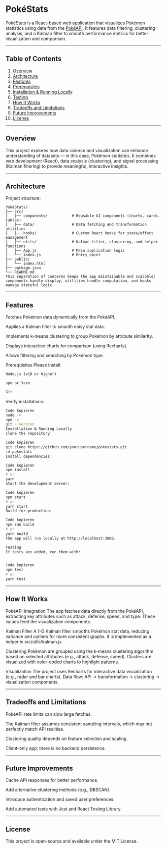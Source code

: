 # PokéStats

PokéStats is a React-based web application that visualizes Pokémon statistics using data from the [PokéAPI](https://pokeapi.co/). It features data filtering, clustering analysis, and a Kalman filter to smooth performance metrics for better visualization and comparison.

---

## Table of Contents

1. [Overview](#overview)
2. [Architecture](#architecture)
3. [Features](#features)
4. [Prerequisites](#prerequisites)
5. [Installation & Running Locally](#installation--running-locally)
6. [Testing](#testing)
7. [How It Works](#how-it-works)
8. [Tradeoffs and Limitations](#tradeoffs-and-limitations)
9. [Future Improvements](#future-improvements)
10. [License](#license)

---

## Overview

This project explores how data science and visualization can enhance understanding of datasets — in this case, Pokémon statistics. It combines web development (React), data analysis (clustering), and signal processing (Kalman filtering) to provide meaningful, interactive insights.

---

## Architecture

Project structure:

```text
PokéStats/
├── src/
│   ├── components/           # Reusable UI components (charts, cards, tables)
│   ├── data/                 # Data fetching and transformation utilities
│   ├── hooks/                # Custom React hooks for state/effect management
│   ├── utils/                # Kalman filter, clustering, and helper functions
│   ├── App.js                # Main application logic
│   └── index.js              # Entry point
├── public/
│   └── index.html
├── package.json
└── README.md
This separation of concerns keeps the app maintainable and scalable: components handle display, utilities handle computation, and hooks manage stateful logic.
```

---

## Features

Fetches Pokémon data dynamically from the PokéAPI.

Applies a Kalman filter to smooth noisy stat data.

Implements k-means clustering to group Pokémon by attribute similarity.

Displays interactive charts for comparison (using Recharts).

Allows filtering and searching by Pokémon type.

Prerequisites
Please install:

```bash
Node.js (v18 or higher)

npm or Yarn

Git
```
Verify installations:

```bash
Code kopieren
node -v
npm -v
git --version
Installation & Running Locally
Clone the repository:
```

```bash
Code kopieren
git clone https://github.com/yourusername/pokestats.git
cd pokestats
Install dependencies:
```

```bash
Code kopieren
npm install
# or
yarn
Start the development server:
```

```bash
Code kopieren
npm start
# or
yarn start
Build for production:
```

```bash
Code kopieren
npm run build
# or
yarn build
The app will run locally at http://localhost:3000.

Testing
If tests are added, run them with:
```

```bash

Code kopieren
npm test
# or
yarn test
```

---

## How It Works

PokéAPI Integration
The app fetches data directly from the PokéAPI, extracting key attributes such as attack, defense, speed, and type. These values feed the visualization components.

Kalman Filter
A 1-D Kalman filter smooths Pokémon stat data, reducing variance and outliers for more consistent graphs. It is implemented as a helper in src/utils/kalman.js.

Clustering
Pokémon are grouped using the k-means clustering algorithm based on selected attributes (e.g., attack, defense, speed). Clusters are visualized with color-coded charts to highlight patterns.

Visualization
The project uses Recharts for interactive data visualization (e.g., radar and bar charts). Data flow: API → transformation → clustering → visualization components.

---

## Tradeoffs and Limitations

PokéAPI rate limits can slow large fetches.

The Kalman filter assumes consistent sampling intervals, which may not perfectly match API realities.

Clustering quality depends on feature selection and scaling.

Client-only app; there is no backend persistence.

---

## Future Improvements
Cache API responses for better performance.

Add alternative clustering methods (e.g., DBSCAN).

Introduce authentication and saved user preferences.

Add automated tests with Jest and React Testing Library.

---

## License

This project is open-source and available under the MIT License.